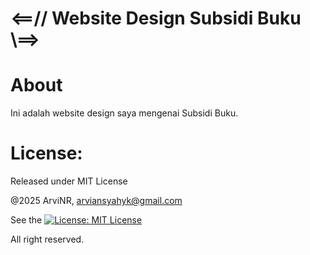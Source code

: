 # <==// Website Design Subsidi Buku \\==>

# About
Ini adalah website design saya mengenai Subsidi Buku.

# License:
Released under MIT License

@2025 ArviNR, arviansyahyk@gmail.com

See the [![License: MIT License](https://img.shields.io/badge/License-MIT_License-red.svg)](LICENSE)

All right reserved.
